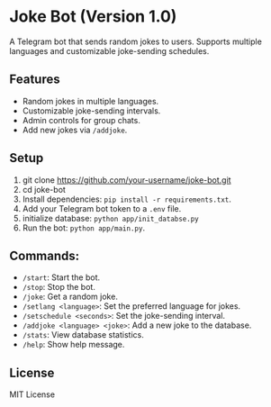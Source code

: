 # Joke Bot (Version 1.0)

A Telegram bot that sends random jokes to users. Supports multiple languages and customizable joke-sending schedules.

## Features
- Random jokes in multiple languages.
- Customizable joke-sending intervals.
- Admin controls for group chats.
- Add new jokes via `/addjoke`.

## Setup
1. git clone https://github.com/your-username/joke-bot.git
2. cd joke-bot
3. Install dependencies: `pip install -r requirements.txt`.
4. Add your Telegram bot token to a `.env` file.
5. initialize database: `python app/init_databse.py`
5. Run the bot: `python app/main.py`.

## Commands: 
- `/start`: Start the bot.
- `/stop`: Stop the bot.
- `/joke`: Get a random joke.
- `/setlang <language>`: Set the preferred language for jokes.
- `/setschedule <seconds>`: Set the joke-sending interval.
- `/addjoke <language> <joke>`: Add a new joke to the database.
- `/stats`: View database statistics.
- `/help`: Show help message.
     

## License
MIT License


